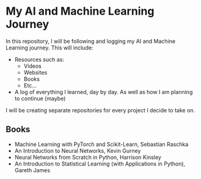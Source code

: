 # My AI and Machine Learning Journey

In this repository, I will be following and logging my AI and Machine Learning journey. This will include:
- Resources such as:
  - Videos
  - Websites
  - Books
  - Etc...
- A log of everything I learned, day by day. As well as how I am planning to continue (maybe)

I will be creating separate repositories for every project I decide to take on.

## Books
- Machine Learning with PyTorch and Scikit-Learn, Sebastian Raschka
- An Introduction to Neural Networks, Kevin Gurney
- Neural Networks from Scratch in Python, Harrison Kinsley
- An Introduction to Statistical Learning (with Applications in Python), Gareth James
